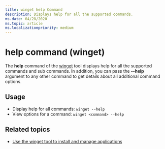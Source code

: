 ```yaml
---
title: winget help Command
description: Displays help for all the supported commands.
ms.date: 04/28/2020
ms.topic: article
ms.localizationpriority: medium
---
```


# help command (winget)

The **help** command of the [winget](index.md) tool displays help for all the supported commands and sub commands. In addition, you can pass the **--help** argument to any other command to get details about all additional command options.

## Usage

* Display help for all commands: `winget --help`
* View options for a command: `winget <command> --help`

## Related topics

* [Use the winget tool to install and manage applications](index.md)
